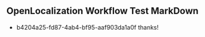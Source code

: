 ## OpenLocalization Workflow Test MarkDown

* b4204a25-fd87-4ab4-bf95-aaf903da1a0f 
thanks!



<!--HONumber=Jan16_HO4-->
